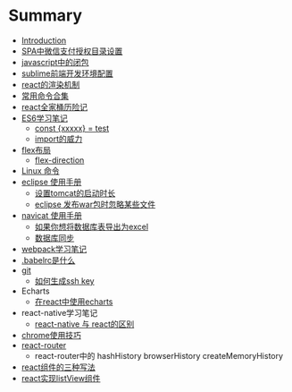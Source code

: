 # Summary

* [Introduction](README.md)
* [SPA中微信支付授权目录设置](spa中微信支付授权目录设置.md)
* [javascript中的闭包](javascript中的闭包.md)
* [sublime前端开发环境配置](sublime前端开发环境配置.md)
* [react的渲染机制](react的渲染机制.md)
* [常用命令合集](常用命令合集.md)
* [react全家桶历险记](react全家桶历险记.md)
* [ES6学习笔记](es6学习笔记.md)
  * [const {xxxxx} = test](const-xxxxx--test.md)
  * [import的威力](import的威力.md)
* [flex布局](flex布局.md)
  * [flex-direction](flex-direction.md)
* [Linux 命令](linux-命令.md)
* [eclipse 使用手册](eclipse-使用手册.md)
  * [设置tomcat的启动时长](设置tomcat的启动时长.md)
  * [eclipse 发布war包时忽略某些文件](eclipse-发布war包时忽略某些文件.md)
* [navicat 使用手册](navicat-使用手册.md)
  * [如果你想将数据库表导出为excel](如果你想将数据库表导出为excel.md)
  * [数据库同步](数据库同步.md)
* [webpack学习笔记](webpack学习笔记.md)
* [.babelrc是什么](babelrc是什么.md)
* [git](git.md)
  * [如何生成ssh key](如何生成ssh-key.md)
* Echarts
  * [在react中使用echarts](reactecharts.md)
* react-native学习笔记
  * [react-native 与 react的区别](react-native-react.md)
* [chrome使用技巧](chrome.md)
* [react-router](react-router.md)
  * react-router中的 hashHistory browserHistory createMemoryHistory
* [react组件的三种写法](react.md)
* [react实现listView组件](reactlistview.md)

